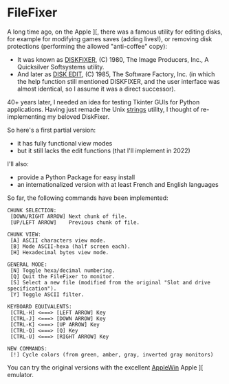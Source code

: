 # FileFixer
A long time ago, on the Apple ]\[, there was a famous utility for editing disks, for example for modifying games saves (adding lives!), or removing disk protections (performing the allowed "anti-coffee" copy):
* It was known as [DISKFIXER](http://mirrors.apple2.org.za/ftp.apple.asimov.net/images/disk_utils/BitCopyII_DiskFixer_NibblesAway_QuickFull_SuperCopy_SuperDiskCopy.zip), (C) 1980, The Image Producers, Inc., A Quicksilver Softsystems utility.
* And later as [DISK EDIT](http://mirrors.apple2.org.za/ftp.apple.asimov.net/images/disk_utils/Disk%20Edit%204.0%20%28c%29%201985%20The%20Software%20Company%2C%20Inc.dsk), (C) 1985, The Software Factory, Inc. (in which the help function still mentioned DISKFIXER, and the user interface was almost identical, so I assume it was a direct successor).

40+ years later, I needed an idea for testing Tkinter GUIs for Python applications. Having just remade the Unix [strings](https://github.com/HubTou/strings) utility, I thought of re-implementing my beloved DiskFixer.

So here's a first partial version:
* it has fully functional view modes
* but it still lacks the edit functions (that I'll implement in 2022)

I'll also:
* provide a Python Package for easy install
* an internationalized version with at least French and English languages

So far, the following commands have been implemented:
```
CHUNK SELECTION:
 [DOWN/RIGHT ARROW] Next chunk of file.
 [UP/LEFT ARROW]    Previous chunk of file.
 
CHUNK VIEW:
 [A] ASCII characters view mode.
 [B] Mode ASCII-hexa (half screen each).
 [H] Hexadecimal bytes view mode.

GENERAL MODE:
 [N] Toggle hexa/decimal numbering.
 [Q] Quit the FileFixer to monitor.
 [S] Select a new file (modified from the original "Slot and drive specification").
 [Y] Toggle ASCII filter.
 
KEYBOARD EQUIVALENTS:
 [CTRL-H] <===> [LEFT ARROW] Key
 [CTRL-J] <===> [DOWN ARROW] Key
 [CTRL-K] <===> [UP ARROW] Key
 [CTRL-Q] <===> [Q] Key
 [CTRL-U] <===> [RIGHT ARROW] Key

NEW COMMANDS:
 [!] Cycle colors (from green, amber, gray, inverted gray monitors)
```

You can try the original versions with the excellent [AppleWin](https://github.com/AppleWin/AppleWin) Apple ]\[ emulator.
